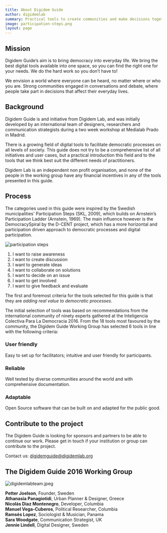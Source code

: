 ```yaml
---
title: About Digidem Guide
author: digidemlab
summary: Practical tools to create communities and make decisions together.
image: participation-steps.png
layout: page
---
```


## Mission

Digidem Guide’s aim is to bring democracy into everyday life. We bring the best digital tools available into one space, so you can find the right one for your needs. We do the hard work so you don’t have to!

We envision a world where everyone can be heard, no matter where or who you are. Strong communities engaged in conversations and debate, where people take part in decisions that affect their everyday lives.

## Background

Digidem Guide is and initiative from Digidem Lab, and was initially developed by an international team of designers, researchers and communication strategists during a two week workshop at Medialab Prado in Madrid.

There is a growing field of digital tools to facilitate democratic processes on all levels of society. This guide does not try to be a comprehensive list of all initiatives and user cases, but a practical introduction this field and to the tools that we think best suit the different needs of practitioners.

Digidem Lab is an independent non profit organisation, and none of the people in the working group have any financial incentives in any of the tools presented in this guide.

## Process

The categories used in this guide were inspired by the Swedish municipalities' Participation Steps (SKL, 2009), which builds on Arnstein’s Participation Ladder (Arnstein, 1969). The main influence however is the DemocracySpiral by the D-CENT project, which has a more horizontal and participation driven approach to democratic processes and digital participation.

![participation steps]({{site.baseurl}}/assets/images/png/participation-steps.png)

1. I want to raise awareness
2. I want to create discussion
3. I want to generate ideas
4. I want to collaborate on solutions
5. I want to decide on an issue
6. I want to get involved
7. I want to give feedback and evaluate

The first and foremost criteria for the tools selected for this guide is that they are *adding real value to democratic processes*.

The initial selection of tools was based on recommendations from the international community of ninety experts gathered at the Inteligencia Colectiva Para La Democracia 2016. From the 18 tools most favoured by the community, the Digidem Guide Working Group has selected 6 tools in line with the following criteria:

### User friendly
Easy to set up for facilitators; intuitive and user friendly for participants.

### Reliable
Well tested by diverse communities around the world and with comprehensive documentation.

### Adaptable
Open Source software that can be built on and adapted for the public good.

## Contribute to the project

The Digidem Guide is looking for sponsors and partners to be able to continue our work. Please get in touch if your institution or group can contribute to the project.

Contact us: [digidemguide@digidemlab.org](mailto:digidemguide@digidemlab.org)

## The Digidem Guide 2016 Working Group

![digidemlabteam.jpeg]({{site.baseurl}}/uploads/digidemlabteam.jpeg)

**Petter Joelson**, Founder, Sweden  
**Athanasia Panagiotidi**, Urban Planner & Designer, Greece  
**Nicolás Diaz Montenegro**, Developer, Columbia  
**Manuel Vega-Cuberos**, Political Researcher, Columbia  
**Ramsés Lopez**, Sociologist & Musician, Panama  
**Sara Woodgate**, Communication Strategist, UK  
**Jennie Lindell**, Digital Designer, Sweden  
